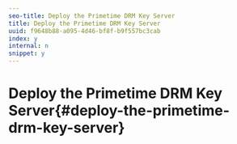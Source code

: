 ```yaml
---
seo-title: Deploy the Primetime DRM Key Server
title: Deploy the Primetime DRM Key Server
uuid: f9648b88-a095-4d46-bf8f-b9f557bc3cab
index: y
internal: n
snippet: y
---
```


# Deploy the Primetime DRM Key Server{#deploy-the-primetime-drm-key-server}

